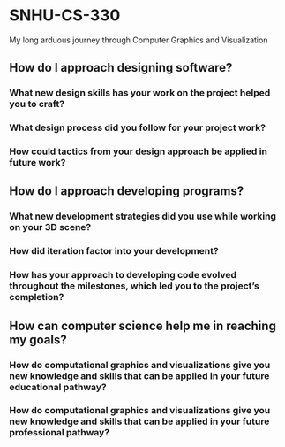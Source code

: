 # SNHU-CS-330
 My long arduous journey through Computer Graphics and Visualization
## How do I approach designing software?
### What new design skills has your work on the project helped you to craft?
### What design process did you follow for your project work?
### How could tactics from your design approach be applied in future work?
## How do I approach developing programs?
### What new development strategies did you use while working on your 3D scene?
### How did iteration factor into your development?
### How has your approach to developing code evolved throughout the milestones, which led you to the project’s completion?
## How can computer science help me in reaching my goals?
### How do computational graphics and visualizations give you new knowledge and skills that can be applied in your future educational pathway?
### How do computational graphics and visualizations give you new knowledge and skills that can be applied in your future professional pathway?
